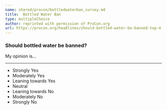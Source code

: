 ```yaml
---
name: shared/procon/bottledwaterban_survey.md
title:  Bottled Water Ban 
type: multipleChoice
author: reprinted with permission of ProCon.org
url: https://procon.org/headlines/should-bottled-water-be-banned-top-4-pros-and-cons/ 
---
```


###  Should bottled water be banned?

My opinion is...

---

- Strongly Yes
- Moderately Yes
- Leaning towards Yes
- Neutral
- Leaning towards No
- Moderately No
- Strongly No

